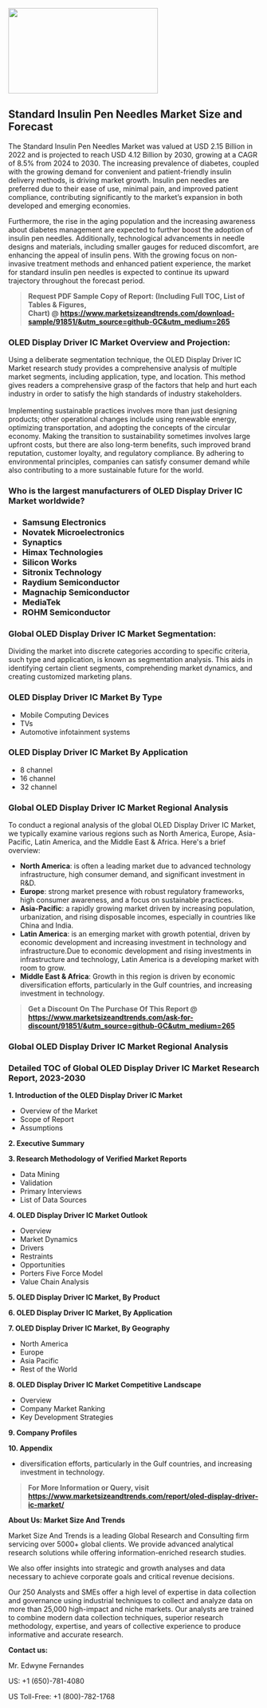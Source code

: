 <p><img class="alignnone size-medium wp-image-20088" src="https://ffe5etoiles.com/wp-content/uploads/2024/12/MST1-300x171.png" alt="" width="300" height="171" /></p><h2>Standard Insulin Pen Needles Market Size and Forecast</h2><p>The Standard Insulin Pen Needles Market was valued at USD 2.15 Billion in 2022 and is projected to reach USD 4.12 Billion by 2030, growing at a CAGR of 8.5% from 2024 to 2030. The increasing prevalence of diabetes, coupled with the growing demand for convenient and patient-friendly insulin delivery methods, is driving market growth. Insulin pen needles are preferred due to their ease of use, minimal pain, and improved patient compliance, contributing significantly to the market’s expansion in both developed and emerging economies.</p><p>Furthermore, the rise in the aging population and the increasing awareness about diabetes management are expected to further boost the adoption of insulin pen needles. Additionally, technological advancements in needle designs and materials, including smaller gauges for reduced discomfort, are enhancing the appeal of insulin pens. With the growing focus on non-invasive treatment methods and enhanced patient experience, the market for standard insulin pen needles is expected to continue its upward trajectory throughout the forecast period.</p></p><blockquote id="" class=""><strong>Request PDF Sample Copy of Report: (Including Full TOC, List of Tables &amp; Figures, Chart)&nbsp;@&nbsp;<strong><a href="https://www.marketsizeandtrends.com/download-sample/91851/&utm_source=github-GC&utm_medium=265" target="_blank">https://www.marketsizeandtrends.com/download-sample/91851/&utm_source=github-GC&utm_medium=265</a></strong></strong></blockquote><h3 id="" class="">OLED Display Driver IC Market&nbsp;Overview and Projection:</h3><p id="" class="">Using a deliberate segmentation technique, the OLED Display Driver IC Market research study provides a comprehensive analysis of multiple market segments, including application, type, and location. This method gives readers a comprehensive grasp of the factors that help and hurt each industry in order to satisfy the high standards of industry stakeholders. <br /> <br />Implementing sustainable practices involves more than just designing products; other operational changes include using renewable energy, optimizing transportation, and adopting the concepts of the circular economy. Making the transition to sustainability sometimes involves large upfront costs, but there are also long-term benefits, such improved brand reputation, customer loyalty, and regulatory compliance. By adhering to environmental principles, companies can satisfy consumer demand while also contributing to a more sustainable future for the world.</p><h3 id="" class="">Who is the largest manufacturers of&nbsp;OLED Display Driver IC Market worldwide?</h3><h3 class=""><p><ul><li>Samsung Electronics </li><li> Novatek Microelectronics </li><li> Synaptics </li><li> Himax Technologies </li><li> Silicon Works </li><li> Sitronix Technology </li><li> Raydium Semiconductor </li><li> Magnachip Semiconductor </li><li> MediaTek </li><li> ROHM Semiconductor</li></ul></p></h3><h3 id="" class="">Global&nbsp;OLED Display Driver IC Market Segmentation:</h3><p id="" class="">Dividing the market into discrete categories according to specific criteria, such type and application, is known as segmentation analysis. This aids in identifying certain client segments, comprehending market dynamics, and creating customized marketing plans.</p><h3 id="" class="">OLED Display Driver IC Market&nbsp;By Type</h3><p><p><ul><li>Mobile Computing Devices </li><li> TVs </li><li> Automotive infotainment systems</p></li></ul></p></p><h3 id="" class="">OLED Display Driver IC Market&nbsp;By Application</h3><p class=""><p><ul><li>8 channel </li><li> 16 channel </li><li> 32 channel</li></ul></p></p><h3 id="" class="">Global OLED Display Driver IC Market Regional Analysis</h3><p id="" class="">To conduct a regional analysis of the global OLED Display Driver IC Market, we typically examine various regions such as North America, Europe, Asia-Pacific, Latin America, and the Middle East &amp; Africa. Here's a brief overview:</p><ul><li><strong>North America</strong>: is often a leading market due to advanced technology infrastructure, high consumer demand, and significant investment in R&amp;D.</li><li><strong>Europe</strong>: strong market presence with robust regulatory frameworks, high consumer awareness, and a focus on sustainable practices.</li><li><strong>Asia-Pacific</strong>: a rapidly growing market driven by increasing population, urbanization, and rising disposable incomes, especially in countries like China and India.</li><li><strong>Latin America</strong>: is an emerging market with growth potential, driven by economic development and increasing investment in technology and infrastructure.Due to economic development and rising investments in infrastructure and technology, Latin America is a developing market with room to grow.</li><li><strong>Middle East &amp; Africa</strong>: Growth in this region is driven by economic diversification efforts, particularly in the Gulf countries, and increasing investment in technology.</li></ul><blockquote id="" class=""><strong>Get a Discount On The Purchase Of This Report @ <strong><a href="https://www.marketsizeandtrends.com/ask-for-discount/91851/&utm_source=github-GC&utm_medium=265" target="_blank">https://www.marketsizeandtrends.com/ask-for-discount/91851/&utm_source=github-GC&utm_medium=265</a></strong></strong></blockquote><h3 id="" class="">Global OLED Display Driver IC Market Regional Analysis</h3><h3 id="" class="">Detailed TOC of Global OLED Display Driver IC Market Research Report, 2023-2030</h3><p id="" class=""><strong>1. Introduction of the OLED Display Driver IC Market</strong></p><ul><li>Overview of the Market</li><li>Scope of Report</li><li>Assumptions</li></ul><p id="" class=""><strong>2. Executive Summary</strong></p><p id="" class=""><strong>3. Research Methodology of Verified Market Reports</strong></p><ul><li>Data Mining</li><li>Validation</li><li>Primary Interviews</li><li>List of Data Sources</li></ul><p id="" class=""><strong>4. OLED Display Driver IC Market Outlook</strong></p><ul><li>Overview</li><li>Market Dynamics</li><li>Drivers</li><li>Restraints</li><li>Opportunities</li><li>Porters Five Force Model</li><li>Value Chain Analysis</li></ul><p id="" class=""><strong>5. OLED Display Driver IC Market, By Product</strong></p><p id="" class=""><strong>6. OLED Display Driver IC Market, By Application</strong></p><p id="" class=""><strong>7. OLED Display Driver IC Market, By Geography</strong></p><ul><li>North America</li><li>Europe</li><li>Asia Pacific</li><li>Rest of the World</li></ul><p id="" class=""><strong>8. OLED Display Driver IC Market Competitive Landscape</strong></p><ul><li>Overview</li><li>Company Market Ranking</li><li>Key Development Strategies</li></ul><p id="" class=""><strong>9. Company Profiles</strong></p><p id="" class=""><strong>10. Appendix</strong></p><ul><li>diversification efforts, particularly in the Gulf countries, and increasing investment in technology.</li></ul><blockquote id="" class=""><strong>For More Information or Query, visit <strong><strong><a href="https://www.marketsizeandtrends.com/report/oled-display-driver-ic-market/" target="_blank">https://www.marketsizeandtrends.com/report/oled-display-driver-ic-market/</a></strong></strong></strong></blockquote><p id="" class=""><strong>About Us: Market Size And Trends</strong></p><p id="" class="">Market Size And Trends is a leading Global Research and Consulting firm servicing over 5000+ global clients. We provide advanced analytical research solutions while offering information-enriched research studies.</p><p id="" class="">We also offer insights into strategic and growth analyses and data necessary to achieve corporate goals and critical revenue decisions.</p><p id="" class="">Our 250 Analysts and SMEs offer a high level of expertise in data collection and governance using industrial techniques to collect and analyze data on more than 25,000 high-impact and niche markets. Our analysts are trained to combine modern data collection techniques, superior research methodology, expertise, and years of collective experience to produce informative and accurate research.</p><p id="" class=""><strong>Contact us:</strong></p><p id="" class="">Mr. Edwyne Fernandes</p><p id="" class="">US: +1 (650)-781-4080</p><p id="" class="">US Toll-Free: +1 (800)-782-1768</p>
